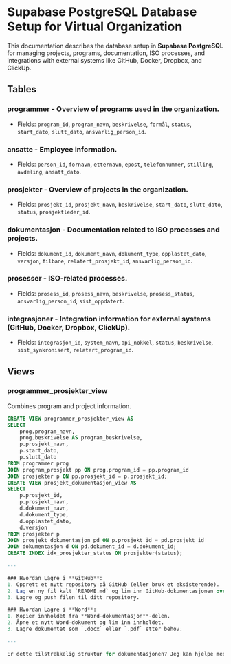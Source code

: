 # Supabase PostgreSQL Database Setup for Virtual Organization

This documentation describes the database setup in **Supabase PostgreSQL** for managing projects, programs, documentation, ISO processes, and integrations with external systems like GitHub, Docker, Dropbox, and ClickUp.

## Tables

### **programmer** - Overview of programs used in the organization.
- Fields: `program_id`, `program_navn`, `beskrivelse`, `formål`, `status`, `start_dato`, `slutt_dato`, `ansvarlig_person_id`.

### **ansatte** - Employee information.
- Fields: `person_id`, `fornavn`, `etternavn`, `epost`, `telefonnummer`, `stilling`, `avdeling`, `ansatt_dato`.

### **prosjekter** - Overview of projects in the organization.
- Fields: `prosjekt_id`, `prosjekt_navn`, `beskrivelse`, `start_dato`, `slutt_dato`, `status`, `prosjektleder_id`.

### **dokumentasjon** - Documentation related to ISO processes and projects.
- Fields: `dokument_id`, `dokument_navn`, `dokument_type`, `opplastet_dato`, `versjon`, `filbane`, `relatert_prosjekt_id`, `ansvarlig_person_id`.

### **prosesser** - ISO-related processes.
- Fields: `prosess_id`, `prosess_navn`, `beskrivelse`, `prosess_status`, `ansvarlig_person_id`, `sist_oppdatert`.

### **integrasjoner** - Integration information for external systems (GitHub, Docker, Dropbox, ClickUp).
- Fields: `integrasjon_id`, `system_navn`, `api_nokkel`, `status`, `beskrivelse`, `sist_synkronisert`, `relatert_program_id`.

## Views

### **programmer_prosjekter_view**
Combines program and project information.
```sql
CREATE VIEW programmer_prosjekter_view AS
SELECT 
    prog.program_navn,
    prog.beskrivelse AS program_beskrivelse,
    p.prosjekt_navn,
    p.start_dato,
    p.slutt_dato
FROM programmer prog
JOIN program_prosjekt pp ON prog.program_id = pp.program_id
JOIN prosjekter p ON pp.prosjekt_id = p.prosjekt_id;
CREATE VIEW prosjekt_dokumentasjon_view AS
SELECT 
    p.prosjekt_id,
    p.prosjekt_navn,
    d.dokument_navn,
    d.dokument_type,
    d.opplastet_dato,
    d.versjon
FROM prosjekter p
JOIN prosjekt_dokumentasjon pd ON p.prosjekt_id = pd.prosjekt_id
JOIN dokumentasjon d ON pd.dokument_id = d.dokument_id;
CREATE INDEX idx_prosjekter_status ON prosjekter(status);

---

### Hvordan Lagre i **GitHub**:
1. Opprett et nytt repository på GitHub (eller bruk et eksisterende).
2. Lag en ny fil kalt `README.md` og lim inn GitHub-dokumentasjonen over.
3. Lagre og push filen til ditt repository.

### Hvordan Lagre i **Word**:
1. Kopier innholdet fra **Word-dokumentasjon**-delen.
2. Åpne et nytt Word-dokument og lim inn innholdet.
3. Lagre dokumentet som `.docx` eller `.pdf` etter behov.

---

Er dette tilstrekkelig struktur for dokumentasjonen? Jeg kan hjelpe med mer spesifik informasjon eller tilpasninger dersom det er nødvendig.

